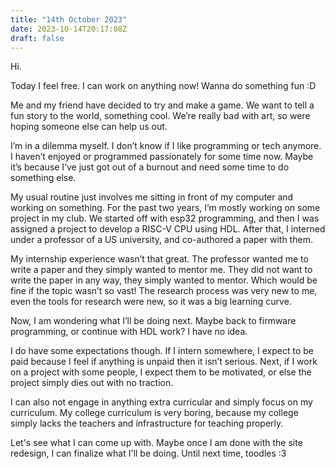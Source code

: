 ```yaml
---
title: "14th October 2023"
date: 2023-10-14T20:17:08Z
draft: false
---
```


Hi.

Today I feel free. I can work on anything now! Wanna do something fun :D 

Me and my friend have decided to try and make a game. We want to tell a fun story to the world, something cool. We’re really bad with art, so were hoping someone else can help us out.

I’m in a dilemma myself. I don’t know if I like programming or tech anymore. I haven’t enjoyed or programmed passionately for some time now. Maybe it’s because I’ve just got out of a burnout and need some time to do something else.

My usual routine just involves me sitting in front of my computer and working on something. For the past two years, I’m mostly working on some project in my club. We started off with esp32 programming, and then I was assigned a project to develop a RISC-V CPU using HDL. After that, I interned under a professor of a US university, and co-authored a paper with them.

My internship experience wasn’t that great. The professor wanted me to write a paper and they simply wanted to mentor me. They did not want to write the paper in any way, they simply wanted to mentor. Which would be fine if the topic wasn’t so vast! The research process was very new to me, even the tools for research were new, so it was a big learning curve.

Now, I am wondering what I’ll be doing next. Maybe back to firmware programming, or continue with HDL work? I have no idea.

I do have some expectations though. If I intern somewhere, I expect to be paid because I feel if anything is unpaid then it isn’t serious. Next, if I work on a project with some people, I expect them to be motivated, or else the project simply dies out with no traction.

I can also not engage in anything extra curricular and simply focus on my curriculum. My college curriculum is very boring, because my college simply lacks the teachers and infrastructure for teaching properly.

Let's see what I can come up with. Maybe once I am done with the site redesign, I can finalize what I'll be doing. Until next time, toodles :3
